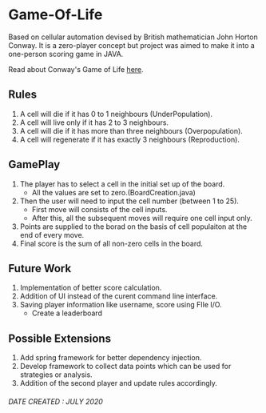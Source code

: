 # Game-Of-Life
Based on cellular automation devised by British mathematician John Horton Conway.
It is a zero-player concept but project was aimed to make it into a one-person scoring game in JAVA.

Read about Conway's Game of Life [here](https://en.wikipedia.org/wiki/Conway%27s_Game_of_Life).

## Rules

1. A cell will die if it has 0 to 1 neighbours (UnderPopulation).
2. A cell will live only if it has 2 to 3 neighbours.
3. A cell will die if it has more than three neighbours (Overpopulation).
4. A cell will regenerate if it has exactly 3 neighbours (Reproduction).

## GamePlay

1. The player has to select a cell in the initial set up of the board.
   - All the values are set to zero.(BoardCreation.java)
2. Then the user will need to input the cell number (between 1 to 25).
   - First move will consists of the cell inputs.
   - After this, all the subsequent moves will require one cell input only.
3. Points are supplied to the borad on the basis of cell populaiton at the end of every move.
4. Final score is the sum of all non-zero cells in the board.

## Future Work

1. Implementation of better score calculation.
2. Addition of UI instead of the curent command line interface.
3. Saving player information like username, score using FIle I/O.
   - Create a leaderboard
   
## Possible Extensions

1. Add spring framework for better dependency injection.
2. Develop framework to collect data points which can be used for strategies or analysis.
3. Addition of the second player and update rules accordingly.

###### DATE CREATED : JULY 2020
